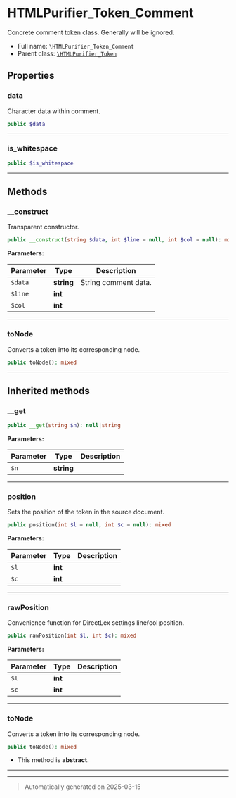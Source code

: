 
# HTMLPurifier_Token_Comment

Concrete comment token class. Generally will be ignored.



* Full name: `\HTMLPurifier_Token_Comment`
* Parent class: [`\HTMLPurifier_Token`](./HTMLPurifier_Token.md)



## Properties


### data

Character data within comment.

```php
public $data
```






***

### is_whitespace



```php
public $is_whitespace
```






***

## Methods


### __construct

Transparent constructor.

```php
public __construct(string $data, int $line = null, int $col = null): mixed
```








**Parameters:**

| Parameter | Type | Description |
|-----------|------|-------------|
| `$data` | **string** | String comment data. |
| `$line` | **int** |  |
| `$col` | **int** |  |





***

### toNode

Converts a token into its corresponding node.

```php
public toNode(): mixed
```












***


## Inherited methods


### __get



```php
public __get(string $n): null|string
```








**Parameters:**

| Parameter | Type | Description |
|-----------|------|-------------|
| `$n` | **string** |  |





***

### position

Sets the position of the token in the source document.

```php
public position(int $l = null, int $c = null): mixed
```








**Parameters:**

| Parameter | Type | Description |
|-----------|------|-------------|
| `$l` | **int** |  |
| `$c` | **int** |  |





***

### rawPosition

Convenience function for DirectLex settings line/col position.

```php
public rawPosition(int $l, int $c): mixed
```








**Parameters:**

| Parameter | Type | Description |
|-----------|------|-------------|
| `$l` | **int** |  |
| `$c` | **int** |  |





***

### toNode

Converts a token into its corresponding node.

```php
public toNode(): mixed
```




* This method is **abstract**.







***


***
> Automatically generated on 2025-03-15
